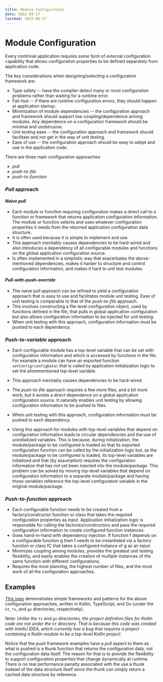 ```yaml
---
title: Module Configuration
date: 2022-09-17
lastmod: 2022-09-17
---
```


# Module Configuration

Every nontrivial application requires some form of external configuration capability that allows configuration properties to be defined separately from application code.

The key considerations when designing/selecting a configuration framework are:

- Type safety -- have the compiler detect many or most configuration problems rather than waiting for a runtime error.
- Fail-fast -- if there are runtime configuration errors, they should happen at application startup.
- Minimization of module dependencies -- the configuration approach and framework should support low coupling/dependence among modules. Any dependence on a configuration framework should be minimal and unobtrusive.
- Unit testing ease -- the configuration approach and framework should facilitate and not get in the way of unit testing.
- Ease of use -- the configuration approach should be easy to adopt and use in the application code.

There are three main configuration approaches:

- *pull*
- *push-to-file*
- *push-to-function*

### _Pull_ approach

#### *Naive pull*

- Each module or function requiring configuration makes a direct call to a function or framework that returns application configuration information. The module or function selects and uses whatever configuration properties it needs from the returned application configuration data structure.
- It is often used because it is simple to implement and use.
- This approach inevitably causes dependencies to be hard-wired and also introduces a dependency of all configurable modules and functions on the global application configuration source.
- Is often implemented in a simplistic way that exacerbates the above-mentioned dependencies, makes it harder to structure and control configuration information, and makes it hard to unit test modules.

#### *Pull-with-push-override*

- The naive pull approach can be refined to yield a configuration approach that is easy to use and facilitates module unit testing. Ease of unit testing is comparable to that of the *push-to-file* approach.
- This involves constructing a file-level configuration object, used by functions defined in the file, that pulls in global application configuration but also allows configuration information to be injected for unit testing.
- When unit testing with this approach, configuration information must be pushed to each dependency. 

### *Push-to-variable* approach

- Each configurable module has a top-level variable that can be set with configuration information and which is accessed by functions in the file. For example a module can have an exported function `setConfig(configData)` that is called by application initialization logic to set the aforementioned top-level variable.
- This approach inevitably causes dependencies to be hard-wired.
- The *push-to-file* approach requires a few more files, and a bit more work, but it avoids a direct dependence on a global application configuration source. It naturally enables unit testing by allowing configuration information to be pushed to files. 
- When unit testing with this approach, configuration information must be pushed to each dependency. 

- Using this approach for modules with top-level variables that depend on configuration information leads to circular dependencies and the use of uninitialized variables. This is because, during initialization, the module/package to be configured is loaded so that its exported configuration function can be called by the initialization logic but, as the module/package to be configured is loaded, its top-level variables are initialized and that (by assumption) requires the configuration information that has not yet been injected into the module/package. This problem can be solved by moving top-level variables that depend on configuration information to a separate module/package and having those variables reference the top-level configuration variable in the original module/package.

### **_Push-to-function_** approach

- Each configurable function needs to be created from a factory/constructor function or class that takes the required configuration properties as input. Application initialization logic is responsible for calling the factories/constructors and pass the required configuration information to create configured function instances.
- Goes hand-in-hand with dependency injection. If function f depends on a configurable function g then f needs to be instantiated via a factory function or class fC that takes a configured instance of g as an input.
- Minimizes coupling among modules, provides the greatest unit testing flexibility, and easily enables the creation of multiple instances of the same function with different configurations.
- Requires the most planning, the highest number of files, and the most work of all the configuration approaches.

## Examples

[This repo](https://github.com/pvillela/module-config) demonstrates simple frameworks and patterns for the above configuration approaches, written in Kotlin, TypeScript, and Go (under the `kt`, `ts`, and `go` directories, respectively).

_Note: Unlike the `ts` and `go` directories, the project definition files for Kotlin code are not under the `kt` directory. That is because this code was created with IntelliJ IDEA, which currently has a bug that requires a project containing a Kotlin module to be a top-level Kotlin project._

Notice that the _push_ framework examples have a _pull_ aspect to them as what is pushed is a thunk function that returns the configuration data, not the configuration data itself. The reason for that is to provide the flexibility to support configuration properties that change dynamically at runtime. There is no real performance penalty associated with the use a thunk instead of the data structure itself since the thunk can simply return a cached data structure by reference.
